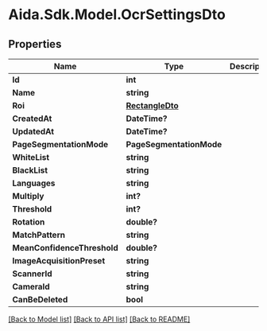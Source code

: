 # Aida.Sdk.Model.OcrSettingsDto

## Properties

Name | Type | Description | Notes
------------ | ------------- | ------------- | -------------
**Id** | **int** |  | [optional] 
**Name** | **string** |  | [optional] 
**Roi** | [**RectangleDto**](RectangleDto.md) |  | [optional] 
**CreatedAt** | **DateTime?** |  | [optional] 
**UpdatedAt** | **DateTime?** |  | [optional] 
**PageSegmentationMode** | **PageSegmentationMode** |  | [optional] 
**WhiteList** | **string** |  | [optional] 
**BlackList** | **string** |  | [optional] 
**Languages** | **string** |  | [optional] 
**Multiply** | **int?** |  | [optional] 
**Threshold** | **int?** |  | [optional] 
**Rotation** | **double?** |  | [optional] 
**MatchPattern** | **string** |  | [optional] 
**MeanConfidenceThreshold** | **double?** |  | [optional] 
**ImageAcquisitionPreset** | **string** |  | [optional] 
**ScannerId** | **string** |  | [optional] 
**CameraId** | **string** |  | [optional] 
**CanBeDeleted** | **bool** |  | [optional] 

[[Back to Model list]](../README.md#documentation-for-models) [[Back to API list]](../README.md#documentation-for-api-endpoints) [[Back to README]](../README.md)

